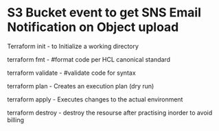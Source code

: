 # S3 Bucket event to get SNS Email Notification on Object upload

Terraform init - to Initialize a working directory

terraform fmt - #format code per HCL canonical standard

terraform validate - #validate code for syntax

terraform plan - Creates an execution plan (dry run)

terraform apply - Executes changes to the actual environment

terraform destroy - destroy the resourse after practising inorder to avoid billing
